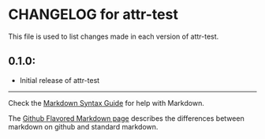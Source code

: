 # CHANGELOG for attr-test

This file is used to list changes made in each version of attr-test.

## 0.1.0:

* Initial release of attr-test

- - -
Check the [Markdown Syntax Guide](http://daringfireball.net/projects/markdown/syntax) for help with Markdown.

The [Github Flavored Markdown page](http://github.github.com/github-flavored-markdown/) describes the differences between markdown on github and standard markdown.
